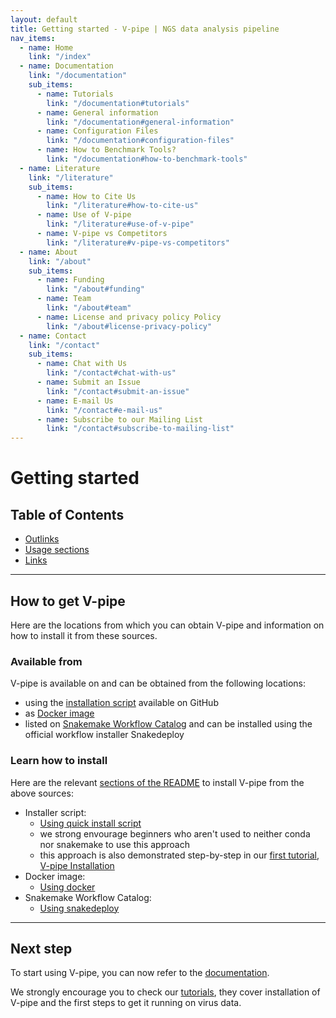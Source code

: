 ```yaml
---
layout: default
title: Getting started - V-pipe | NGS data analysis pipeline
nav_items:
  - name: Home
    link: "/index"
  - name: Documentation
    link: "/documentation"
    sub_items:
      - name: Tutorials
        link: "/documentation#tutorials"
      - name: General information
        link: "/documentation#general-information"
      - name: Configuration Files
        link: "/documentation#configuration-files"
      - name: How to Benchmark Tools?
        link: "/documentation#how-to-benchmark-tools"
  - name: Literature
    link: "/literature"
    sub_items:
      - name: How to Cite Us
        link: "/literature#how-to-cite-us"
      - name: Use of V-pipe
        link: "/literature#use-of-v-pipe"
      - name: V-pipe vs Competitors
        link: "/literature#v-pipe-vs-competitors"
  - name: About
    link: "/about"
    sub_items:
      - name: Funding
        link: "/about#funding"
      - name: Team
        link: "/about#team"
      - name: License and privacy policy Policy
        link: "/about#license-privacy-policy"
  - name: Contact
    link: "/contact"
    sub_items:
      - name: Chat with Us
        link: "/contact#chat-with-us"
      - name: Submit an Issue
        link: "/contact#submit-an-issue"
      - name: E-mail Us
        link: "/contact#e-mail-us"
      - name: Subscribe to our Mailing List
        link: "/contact#subscribe-to-mailing-list"
---
```


# Getting started

## Table of Contents
- [Outlinks](#outlinks)
- [Usage sections](#usage-sections)
- [Links](#links)

---

## How to get V-pipe

Here are the locations from which you can obtain V-pipe and information on how to install it from these sources.

### Available from

V-pipe is available on and can be obtained from the following locations:

- using the [installation script](utils/README.md#quick-installer) available on GitHub
- as [Docker image](https://github.com/cbg-ethz/V-pipe/pkgs/container/v-pipe)
- listed on [Snakemake Workflow Catalog](https://snakemake.github.io/snakemake-workflow-catalog/?usage=cbg-ethz/V-pipe) and can be installed using the official workflow installer Snakedeploy

### Learn how to install

Here are the relevant [sections of the README](https://github.com/cbg-ethz/V-pipe#usage) to install V-pipe from the above sources:

- Installer script:
  - [Using quick install script](https://github.com/cbg-ethz/V-pipe#using-quick-install-script)
  - we strong envourage beginners who aren't used to neither conda nor snakemake to use this approach
  - this approach is also demonstrated step-by-step in our [first tutorial, V-pipe Installation](https://github.com/cbg-ethz/V-pipe/blob/master/docs/tutorial_0_install.md)
- Docker image:
  - [Using docker](https://github.com/cbg-ethz/V-pipe?tab=readme-ov-file#using-docker)
- Snakemake Workflow Catalog:
  - [Using snakedeploy](https://github.com/cbg-ethz/V-pipe?tab=readme-ov-file#using-snakedeploy)

---

## Next step

To start using V-pipe, you can now refer to the [documentation](documentation).

We strongly encourage you to check our [tutorials](documentation#tutorials), they cover installation of V-pipe and the first steps to get it running on virus data.
